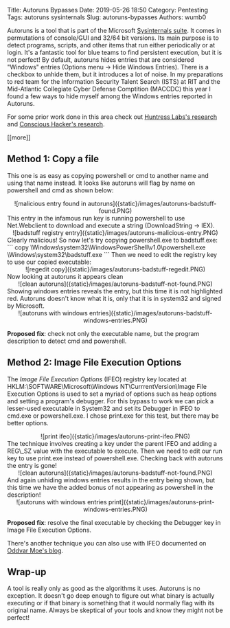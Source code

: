Title: Autoruns Bypasses
Date: 2019-05-26 18:50
Category: Pentesting
Tags: autoruns sysinternals
Slug: autoruns-bypasses
Authors: wumb0

Autoruns is a tool that is part of the Microsoft [Sysinternals suite](https://docs.microsoft.com/en-us/sysinternals/downloads/sysinternals-suite). It comes in permutations of console/GUI and 32/64 bit versions. Its main purpose is to detect programs, scripts, and other items that run either periodically or at login. It's a fantastic tool for blue teams to find persistent execution, but it is not perfect! By default, autoruns hides entries that are considered "Windows" entries (Options menu -> Hide Windows Entries). There is a checkbox to unhide them, but it introduces a lot of noise. In my preparations to red team for the Information Security Talent Search (ISTS) at RIT and the Mid-Atlantic Collegiate Cyber Defense Comptition (MACCDC) this year I found a few ways to hide myself among the Windows entries reported in Autoruns.  

For some prior work done in this area check out [Huntress Labs's research](https://github.com/huntresslabs/evading-autoruns) and [Conscious Hacker's research](https://blog.conscioushacker.io/index.php/2017/10/25/evading-microsofts-autoruns/).  

[[more]]
## Method 1: Copy a file
This one is as easy as copying powershell or cmd to another name and using that name instead. It looks like autoruns will flag by name on powershell and cmd as shown below:  
<center>![malicious entry found in autoruns]({static}/images/autoruns-badstuff-found.PNG)</center>  
This entry in the infamous run key is running powershell to use Net.Webclient to download and execute a string (DownloadString -> IEX).  
<center>![badstuff registry entry]({static}/images/autoruns-malicious-entry.PNG)</center>  
Clearly malicious! So now let's try copying powershell.exe to badstuff.exe:
```
copy \Windows\system32\WindowsPowerShell\v1.0\powershell.exe \Windows\system32\badstuff.exe
```
Then we need to edit the registry key to use our copied executable:
<center>![regedit copy]({static}/images/autoruns-badstuff-regedit.PNG)</center>  
Now looking at autoruns it appears clean
<center>![clean autoruns]({static}/images/autoruns-badstuff-not-found.PNG)</center>  
Showing windows entries reveals the entry, but this time it is not highlighted red. Autoruns doesn't know what it is, only that it is in system32 and signed by Microsoft.  
<center>![autoruns with windows entries]({static}/images/autoruns-badstuff-windows-entries.PNG)</center>  

**Proposed fix**: check not only the executable name, but the program description to detect cmd and powershell.  

## Method 2: Image File Execution Options
The *Image File Execution Options* (IFEO) registry key located at HKLM:\\SOFTWARE\\Microsoft\\Windows NT\\CurrrentVersion\\Image File Execution Options is used to set a myriad of options such as heap options and setting a program's debugger. For this bypass to work we can pick a lesser-used executable in System32 and set its Debugger in IFEO to cmd.exe or powershell.exe. I chose print.exe for this test, but there may be better options.  
<center>![print ifeo]({static}/images/autoruns-print-ifeo.PNG)</center>  
The technique involves creating a key under the parent IFEO and adding a REG\_SZ value with the executable to execute.  
Then we need to edit our run key to use print.exe instead of powershell.exe. Checking back with autoruns the entry is gone!  
<center>![clean autoruns]({static}/images/autoruns-badstuff-not-found.PNG)</center>  
And again unhiding windows entries results in the entry being shown, but this time we have the added bonus of not appearing as powershell in the description!
<center>![autoruns with windows entries print]({static}/images/autoruns-print-windows-entries.PNG)</center>  

**Proposed fix**: resolve the final executable by checking the Debugger key in Image File Execution Options.  

There's another technique you can also use with IFEO documented on [Oddvar Moe's blog](https://oddvar.moe/2018/04/10/persistence-using-globalflags-in-image-file-execution-options-hidden-from-autoruns-exe/).  

## Wrap-up
A tool is really only as good as the algorithms it uses. Autoruns is no exception. It doesn't go deep enough to figure out what binary is actually executing or if that binary is something that it would normally flag with its original name. Always be skeptical of your tools and know they might not be perfect!  
